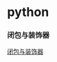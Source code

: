 # python



### 闭包与装饰器
<a href="https://github.com/xuxu996/python/blob/master/%E9%97%AD%E5%8C%85%E4%B8%8E%E8%A3%85%E9%A5%B0%E5%99%A8%E7%BB%83%E4%B9%A0/%E9%97%AD%E5%8C%85%E4%B8%8E%E8%A3%85%E9%A5%B0%E5%99%A8.md">闭包与装饰器</a>
